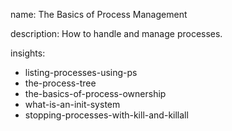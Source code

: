 name: The Basics of Process Management

description: How to handle and manage processes.

insights:
  - listing-processes-using-ps
  - the-process-tree
  - the-basics-of-process-ownership
  - what-is-an-init-system
  - stopping-processes-with-kill-and-killall
 
